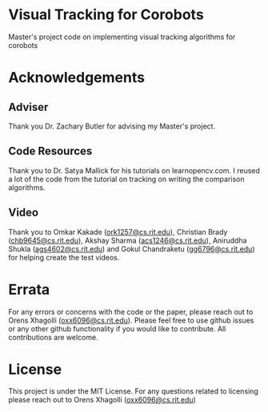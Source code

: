 # Visual Tracking for Corobots
Master's project code on implementing visual tracking algorithms for corobots

# Acknowledgements

## Adviser
Thank you Dr. Zachary Butler for advising my Master's project.

## Code Resources
Thank you to Dr. Satya Mallick for his tutorials on learnopencv.com.
I reused a lot of the code from the tutorial on tracking on writing the comparison algorithms.

## Video
Thank you to Omkar Kakade (ork1257@cs.rit.edu), Christian Brady (chb9645@cs.rit.edu),
Akshay Sharma (acs1246@cs.rit.edu), Aniruddha Shukla (ags4602@cs.rit.edu) and Gokul Chandraketu (gg6796@cs.rit.edu)
for helping create the test videos.

# Errata
For any errors or concerns with the code or the paper, please reach out to Orens Xhagolli (oxx6096@cs.rit.edu).
Please feel free to use github issues or any other github functionality if you would like to contribute. 
All contributions are welcome.

# License
This project is under the MIT License. For any questions related to licensing please reach out to 
Orens Xhagolli (oxx6096@cs.rit.edu)